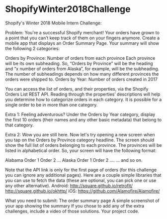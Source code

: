 # ShopifyWinter2018Challenge

Shopify's Winter 2018 Mobile Intern Challenge:

Problem:
You're a successful Shopify merchant! Your orders have grown to a point that you can’t keep track of them on your fingers anymore. Create a mobile app that displays an Order Summary Page. Your summary will show the following 2 categories:

Orders by Province: Number of orders from each province
Each province will be its own subheading. So, “Orders by Province” will be the heading and “x number of orders from Alaska”, for example, will be the subheading. The number of subheadings depends on how many different provinces the orders were shipped to.
Orders by Year: Number of orders created in 2017

You can access the list of orders, and their properties, via the Shopify Orders List REST API. Reading through the properties’ descriptions will help you determine how to categorize orders in each category. It is possible for a single order to be in more than one category.

Extra 1:
Feeling adventurous? Under the Orders by Year category, display the first 10 orders (their names and any other basic metadata) that belong to that category.

Extra 2:
Wow you are still here. Now let's try opening a new screen when you tap on the Orders by Province category headline. The screen should show the full list of orders belonging to each province. The provinces will be listed in alphabetical order. So, your screen will have the following format:

Alabama
Order 1
Order 2
…
Alaska
Order 1
Order 2
....
… and so on.

Note that the API link is only for the first page of orders (for this challenge you can ignore any additional pages). Here are a couple simple libraries that you can use to fetch the data (these are optional, you can pick one or use any other alternative).
Android:
http://square.github.io/retrofit/
http://square.github.io/okhttp/
iOS:
https://github.com/Alamofire/Alamofire/

What you need to submit:
The order summary page
A simple screenshot of your app showing the summary
If you chose to add any of the extra challenges, include a video of those solutions.
Your project code.
